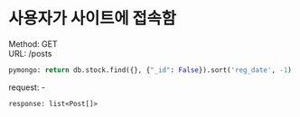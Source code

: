 # 사용자가 사이트에 접속함

Method: GET  
URL: /posts  
```python
pymongo: return db.stock.find({}, {"_id": False}).sort('reg_date', -1)
```
request: -  
```
response: list<Post[]>  
```
